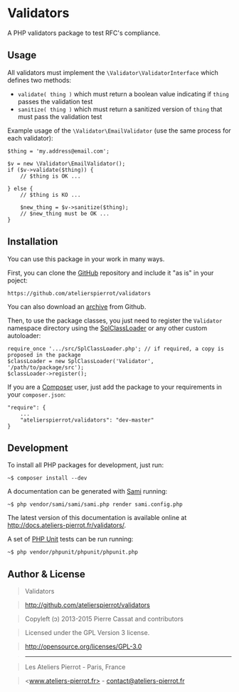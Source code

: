 Validators
==========

A PHP validators package to test RFC's compliance.


## Usage

All validators must implement the `\Validator\ValidatorInterface` which defines two methods:

-   `validate( thing )` which must return a boolean value indicating if `thing` passes the
    validation test
-   `sanitize( thing )` which must return a sanitized version of `thing` that must pass the
    validation test

Example usage of the `\Validator\EmailValidator` (use the same process for each validator):

    $thing = 'my.address@email.com';

    $v = new \Validator\EmailValidator();
    if ($v->validate($thing)) {
        // $thing is OK ...

    } else {
        // $thing is KO ...

        $new_thing = $v->sanitize($thing);
        // $new_thing must be OK ...
    }


## Installation

You can use this package in your work in many ways.

First, you can clone the [GitHub](https://github.com/atelierspierrot/validators) repository
and include it "as is" in your poject:

    https://github.com/atelierspierrot/validators

You can also download an [archive](https://github.com/atelierspierrot/validators/downloads)
from Github.

Then, to use the package classes, you just need to register the `Validator` namespace directory
using the [SplClassLoader](https://gist.github.com/jwage/221634) or any other custom autoloader:

    require_once '.../src/SplClassLoader.php'; // if required, a copy is proposed in the package
    $classLoader = new SplClassLoader('Validator', '/path/to/package/src');
    $classLoader->register();

If you are a [Composer](http://getcomposer.org/) user, just add the package to your requirements
in your `composer.json`:

    "require": {
        ...
        "atelierspierrot/validators": "dev-master"
    }


## Development

To install all PHP packages for development, just run:

    ~$ composer install --dev

A documentation can be generated with [Sami](https://github.com/fabpot/Sami) running:

    ~$ php vendor/sami/sami/sami.php render sami.config.php

The latest version of this documentation is available online at <http://docs.ateliers-pierrot.fr/validators/>.

A set of [PHP Unit](http://phpunit.de/manual/current/en/index.html) tests can be run running:

    ~$ php vendor/phpunit/phpunit/phpunit.php


## Author & License

>    Validators

>    http://github.com/atelierspierrot/validators

>    Copyleft (ↄ) 2013-2015 Pierre Cassat and contributors

>    Licensed under the GPL Version 3 license.

>    http://opensource.org/licenses/GPL-3.0

>    ----

>    Les Ateliers Pierrot - Paris, France

>    <www.ateliers-pierrot.fr> - <contact@ateliers-pierrot.fr>

